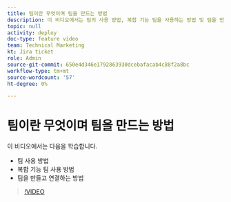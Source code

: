 ```yaml
---
title: 팀이란 무엇이며 팀을 만드는 방법
description: 이 비디오에서는 팀의 사용 방법, 복합 기능 팀을 사용하는 방법 및 팀을 만드는 방법을 알아봅니다.
topic: null
activity: deploy
doc-type: feature video
team: Technical Marketing
kt: Jira ticket
role: Admin
source-git-commit: 650e4d346e1792863930dcebafacab4c88f2a8bc
workflow-type: tm+mt
source-wordcount: '57'
ht-degree: 0%

---
```


# 팀이란 무엇이며 팀을 만드는 방법

이 비디오에서는 다음을 학습합니다.

* 팀 사용 방법
* 복합 기능 팀 사용 방법
* 팀을 만들고 연결하는 방법

>[!VIDEO](https://video.tv.adobe.com/v/335071/?quality=12&learn=on)
